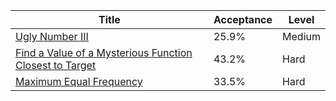| Title                                                                                                                                            | Acceptance   | Level   |
|--------------------------------------------------------------------------------------------------------------------------------------------------|--------------|---------|
| [Ugly Number III](https://leetcode.com/problems/ugly-number-iii)                                                                                 | 25.9%        | Medium  |
| [Find a Value of a Mysterious Function Closest to Target](https://leetcode.com/problems/find-a-value-of-a-mysterious-function-closest-to-target) | 43.2%        | Hard    |
| [Maximum Equal Frequency](https://leetcode.com/problems/maximum-equal-frequency)                                                                 | 33.5%        | Hard    |